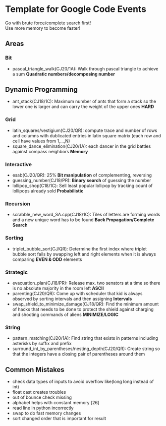 # Template for Google Code Events

Go with brute force/complete search first!  
Use more memory to become faster!  

## Areas 

### Bit
- pascal_triangle_walk(CJ20/1A): Walk through pascal triangle to achieve a sum  **Quadratic numbers/decomposing number**

## Dynamic Programming
- ant_stack(CJ18/1C): Maximum number of ants that form a stack so the lower one is larger and can carry the weight of the upper ones **HARD**  

### Grid
- latin_squares/vestigium(CJ20/QR): compute trace and number of rows and columns with dublicated entries in latin square matrix (each row and cell have values from 1,...,N)  
- square_dance_elimination(CJ20/1A): each dancer in the grid battles against compass neighbors **Memory**  

### Interactive

- esab(CJ20/QR): 25% **Bit manipulation** of complementing, reversing
- guessing_number(CJ18/PR): **Binary search** of guessing the number
- lollipop_shop(C18/1C): Sell least popular lollipop by tracking count of lollipops already sold **Probabilistic**
### Recursion

- scrabble_new_word_SA.cpp(CJ18/1C): Tiles of letters are forming words and a new unique word has to be found **Back Propagation/Complete Search**

### Sorting

- triplet_bubble_sort(CJ/QR): Determine the first index where triplet bubble sort fails by swapping left and right elements when it is always comparing **EVEN & ODD** elements  

### Strategic

- evacuation_plan(CJ18/PR): Release max. two senators at a time so there is no absolute majority in the room left  **ASCII**  
- parenting(CJ20/QR): Come up with scheduler that kid is always observed by sorting intervals and then assigning **Intervals**
- swap_shield_to_minimize_damage(CJ18/QR): Find the minimum amount of hacks that needs to be done to protect the shield against charging and shooting commands of aliens **MINIMIZE/LOGIC** 

### String

- pattern_matching(CJ20/1A): Find string that exists in patterns including asterisks by suffix and prefix
- surround_int_by_parentheses/nesting_depth(CJ20/QR): Create string so that the integers have a closing pair of parentheses around them

## Common Mistakes

- check data types of inputs to avoid overflow like(long long instead of int)  
- float cast creates troubles  
- out of bounce check missing  
- alphabet helps with constant memory [26]  
- read line in python incorrectly
- swap to do fast memory changes  
- sort changed order that is important for result  


